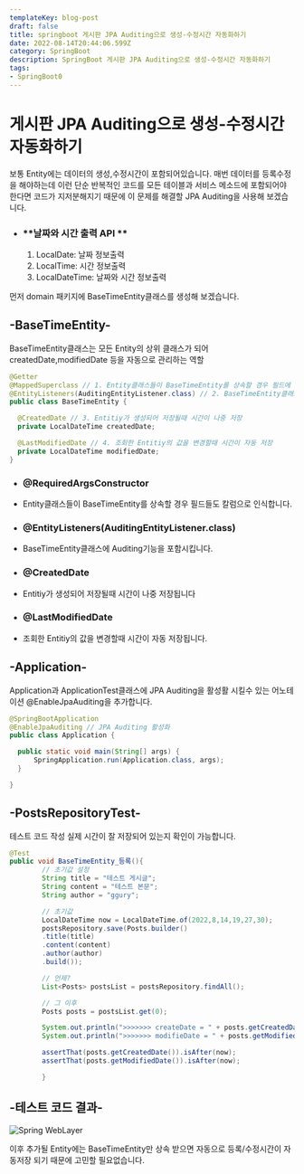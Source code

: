 ```yaml
---
templateKey: blog-post
draft: false
title: springboot 게시판 JPA Auditing으로 생성-수정시간 자동화하기
date: 2022-08-14T20:44:06.599Z
category: SpringBoot
description: SpringBoot 게시판 JPA Auditing으로 생성-수정시간 자동화하기
tags: 
- SpringBoot0
---
```

# **게시판 JPA Auditing으로 생성-수정시간 자동화하기**


보통 Entity에는 데이터의 생성,수정시간이 포함되어있습니다. 매번 데이터를 등록수정을 해야하는데 이런 단순 반복적인 코드를 모든 테이블과 서비스 메소드에 포함되어야 한다면 코드가 지저분해지기 때문에 이 문제를 해결할 JPA Auditing을 사용해 보겠습니다.

* ### **날짜와 시간 출력 API  **
  1. LocalDate: 날짜 정보출력
  2. LocalTime: 시간 정보출력
  3. LocalDateTime: 날짜와 시간 정보출력

먼저 domain 패키지에 BaseTimeEntity클래스를 생성해 보겠습니다.

## **\-BaseTimeEntity-**
BaseTimeEntity클래스는 모든 Entity의 상위 클래스가 되어 createdDate,modifiedDate 등을 자동으로 관리하는 역할

```java
@Getter
@MappedSuperclass // 1. Entity클래스들이 BaseTimeEntity를 상속할 경우 필드에 있는 createdDate,modifiedDate도 칼럼으로 본인의 칼럼으로 인식
@EntityListeners(AuditingEntityListener.class) // 2. BaseTimeEntity클래스에 Auditing기능을 포함시킴
public class BaseTimeEntity {

  @CreatedDate // 3. Entitiy가 생성되어 저장될때 시간이 나중 저장
  private LocalDateTime createdDate;

  @LastModifiedDate // 4. 조회한 Entitiy의 값을 변경할때 시간이 자동 저장
  private LocalDateTime modifiedDate;
}
```

* ### **@RequiredArgsConstructor**
* Entity클래스들이 BaseTimeEntity를 상속할 경우 필드들도 칼럼으로 인식합니다.

* ### **@EntityListeners(AuditingEntityListener.class)**
* BaseTimeEntity클래스에 Auditing기능을 포함시킵니다.

* ### **@CreatedDate**
* Entitiy가 생성되어 저장될때 시간이 나중 저장됩니다

* ### **@LastModifiedDate**
* 조회한 Entitiy의 값을 변경할때 시간이 자동 저장됩니다.

## **\-Application-**
Application과 ApplicationTest클래스에 JPA Auditing을 활성활 시킬수 있는 어노테이션 @EnableJpaAuditing을 추가합니다.

```java
@SpringBootApplication
@EnableJpaAuditing // JPA Auditing 활성화
public class Application {

  public static void main(String[] args) {
      SpringApplication.run(Application.class, args);
  }

}

```

## **\-PostsRepositoryTest-**
테스트 코드 작성 실제 시간이 잘 저장되어 있는지 확인이 가능합니다.

```java
@Test
public void BaseTimeEntity_등록(){
        // 초기값 설정
        String title = "테스트 게시글";
        String content = "테스트 본문";
        String author = "ggury";

        // 초기값
        LocalDateTime now = LocalDateTime.of(2022,8,14,19,27,30);
        postsRepository.save(Posts.builder()
        .title(title)
        .content(content)
        .author(author)
        .build());

        // 언제?
        List<Posts> postsList = postsRepository.findAll();

        // 그 이후
        Posts posts = postsList.get(0);

        System.out.println(">>>>>>> createDate = " + posts.getCreatedDate());
        System.out.println(">>>>>>> modifieDate = " + posts.getModifiedDate());

        assertThat(posts.getCreatedDate()).isAfter(now);
        assertThat(posts.getModifiedDate()).isAfter(now);

        }
```

## **\-테스트 코드 결과-**
![Spring WebLayer](/assets/JPA-Auditing-테스트코드-결과.png "Spring WebLayer")

이후 추가될 Entity에는 BaseTimeEntity만 상속 받으면 자동으로 등록/수정시간이 자동저장 되기 때문에 고민할 필요없습니다.

